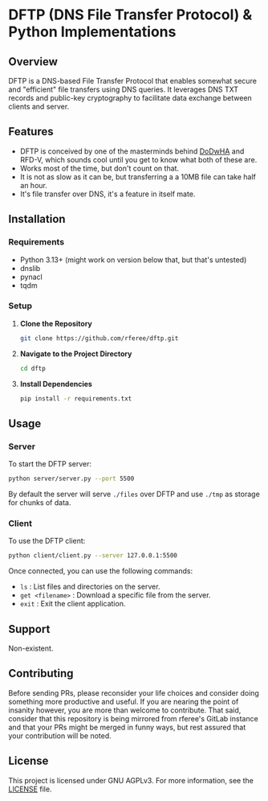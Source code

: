 # DFTP (DNS File Transfer Protocol) & Python Implementations

## Overview
DFTP is a DNS-based File Transfer Protocol that enables somewhat secure and "efficient" file transfers using DNS queries. It leverages DNS TXT records and public-key cryptography to facilitate data exchange between clients and server.

## Features

- DFTP is conceived by one of the masterminds behind [DoDwHA](https://gitlab.internal.rferee.dev/services/dns-over-dns-2.0) and RFD-V, which sounds cool until you get to know what both of these are.
- Works most of the time, but don't count on that.
- It is not as slow as it can be, but transferring a a 10MB file can take half an hour.
- It's file transfer over DNS, it's a feature in itself mate.

## Installation

### Requirements
- Python 3.13+ (might work on version below that, but that's untested)
- dnslib
- pynacl
- tqdm

### Setup
1. **Clone the Repository**
    ```bash
    git clone https://github.com/rferee/dftp.git
    ```
2. **Navigate to the Project Directory**
    ```bash
    cd dftp
    ```
3. **Install Dependencies**
    ```bash
    pip install -r requirements.txt
    ```

## Usage

### Server

To start the DFTP server:
```bash
python server/server.py --port 5500
```

By default the server will serve `./files` over DFTP and use `./tmp` as storage for chunks of data.

### Client

To use the DFTP client:
```bash
python client/client.py --server 127.0.0.1:5500
```
Once connected, you can use the following commands:
- `ls` : List files and directories on the server.
- `get <filename>` : Download a specific file from the server.
- `exit` : Exit the client application.

## Support

Non-existent.

## Contributing

Before sending PRs, please reconsider your life choices and consider doing something more productive and useful. If you are nearing the point of insanity however, you are more than welcome to contribute. That said, consider that this repository is being mirrored from rferee's GitLab instance and that your PRs might be merged in funny ways, but rest assured that your contribution will be noted.

## License

This project is licensed under GNU AGPLv3. For more information, see the [LICENSE](./LICENSE) file.